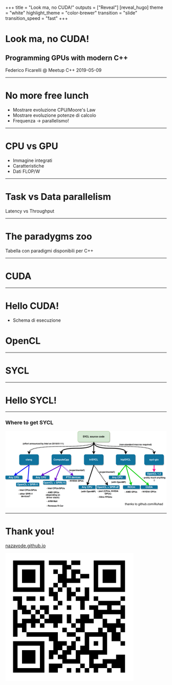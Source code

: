 +++
title = "Look ma, no CUDA!"
outputs = ["Reveal"]
[reveal_hugo]
theme = "white"
highlight_theme = "color-brewer"
transition = "slide"
transition_speed = "fast"
+++

# Look ma, no CUDA!
## Programming GPUs with modern C++

Federico Ficarelli @ Meetup C++ 2019-05-09

---

# No more free lunch

* Mostrare evoluzione CPU/Moore's Law
* Mostrare evoluzione potenze di calcolo
* Frequenza -> parallelismo!

---

# CPU vs GPU

* Immagine integrati
* Caratteristiche 
* Dati FLOP/W

---

# Task vs Data parallelism

Latency vs Throughput

---

# The paradygms zoo

Tabella con paradigmi disponibili per C++

---

# CUDA

---

# Hello CUDA!

* Schema di esecuzione

# OpenCL

---

# SYCL

---

# Hello SYCL!

---

### Where to get SYCL

![Implementations](sycl-targets.png)

---

# Thank you!

[nazavode.github.io](https://nazavode.github.io)

![Link](nazavode.github.io.svg)

